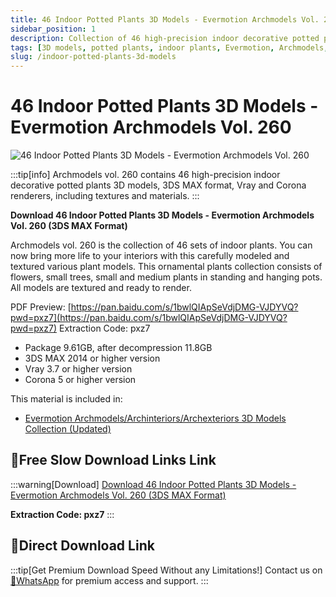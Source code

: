 ```yaml
---
title: 46 Indoor Potted Plants 3D Models - Evermotion Archmodels Vol. 260
sidebar_position: 1
description: Collection of 46 high-precision indoor decorative potted plants 3D models for 3ds Max with Vray and Corona renderers
tags: [3D models, potted plants, indoor plants, Evermotion, Archmodels, 3ds Max]
slug: /indoor-potted-plants-3d-models
---
```

<!--Above is frontmatter Part-generate depend on content meet Google Seo, you need to balance automation efficiency with Google’s core ranking factors—especially E-E-A-T (Experience, Expertise, Authoritativeness, Trustworthiness), -->

<!--First Part-This is Title -->
# 46 Indoor Potted Plants 3D Models - Evermotion Archmodels Vol. 260

<!--Second Part-This is First Banner -->
![46 Indoor Potted Plants 3D Models - Evermotion Archmodels Vol. 260](https://www.gfxcamp.com/wp-content/uploads/2022/11/Evermotion-–-Archmodels-Vol.-260.jpg)

:::tip[info]
Archmodels vol. 260 contains 46 high-precision indoor decorative potted plants 3D models, 3DS MAX format, Vray and Corona renderers, including textures and materials.
:::

**Download 46 Indoor Potted Plants 3D Models - Evermotion Archmodels Vol. 260 (3DS MAX Format)**

Archmodels vol. 260 is the collection of 46 sets of indoor plants. You can now bring more life to your interiors with this carefully modeled and textured various plant models. This ornamental plants collection consists of flowers, small trees, small and medium plants in standing and hanging pots. All models are textured and ready to render.

PDF Preview: [https://pan.baidu.com/s/1bwlQIApSeVdjDMG-VJDYVQ?pwd=pxz7](https://pan.baidu.com/s/1bwlQIApSeVdjDMG-VJDYVQ?pwd=pxz7) Extraction Code: pxz7

- Package 9.61GB, after decompression 11.8GB
- 3DS MAX 2014 or higher version
- Vray 3.7 or higher version
- Corona 5 or higher version

This material is included in:
- [Evermotion Archmodels/Archinteriors/Archexteriors 3D Models Collection (Updated)](https://www.gfxcamp.com/evermotion/)

## 🐌Free Slow Download Links Link
:::warning[Download]
[Download 46 Indoor Potted Plants 3D Models - Evermotion Archmodels Vol. 260 (3DS MAX Format)](https://pan.baidu.com/s/1bwlQIApSeVdjDMG-VJDYVQ?pwd=pxz7)

**Extraction Code: pxz7**
:::

## 🚀Direct Download Link
:::tip[Get Premium Download Speed Without any Limitations!]
Contact us on [💬WhatsApp](https://wa.me/+8613237610083) for premium  access and support.
:::